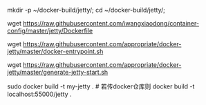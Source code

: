 mkdir -p ~/docker-build/jetty/; cd ~/docker-build/jetty/;

wget https://raw.githubusercontent.com/iwangxiaodong/container-config/master/jetty/Dockerfile

wget https://raw.githubusercontent.com/appropriate/docker-jetty/master/docker-entrypoint.sh

wget https://raw.githubusercontent.com/appropriate/docker-jetty/master/generate-jetty-start.sh

sudo docker build -t my-jetty .  # 若传docker仓库则 docker build -t localhost:55000/jetty .
